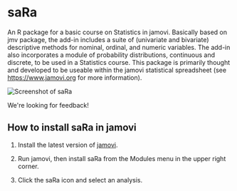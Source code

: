 # saRa

An R package for a basic course on Statistics in jamovi. Basically based on jmv package, the add-in includes a suite of (univariate and bivariate) 
descriptive methods  for nominal, ordinal, and numeric variables. The add-in also incorporates a module of probability distributions, continuous and discrete, to
be used in a Statistics course. This package is primarily thought and developed to be useable within the jamovi statistical spreadsheet (see <https://www.jamovi.org> for more information).

![Screenshot of saRa](https://github.com/DLEIVA/saRa/img/screenshot_saRa.png)

We're looking for feedback!

## How to install saRa in jamovi

1. Install the latest version of [jamovi](https://www.jamovi.org/download.html).

2. Run jamovi, then install saRa from the Modules menu in the upper right corner.

3. Click the saRa icon and select an analysis.
